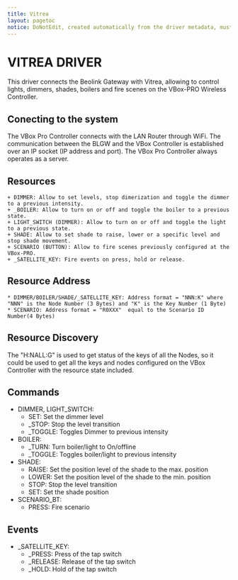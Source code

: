 ```yaml
---
title: Vitrea
layout: pagetoc
notice: DoNotEdit, created automatically from the driver metadata, must be updated on the driver itself
---
```

# VITREA DRIVER

This driver connects the Beolink Gateway with Vitrea, allowing to control lights, dimmers, shades, boilers and fire scenes on the VBox-PRO Wireless Controller.

## Conecting to the system

The VBox Pro Controller connects with the LAN Router through WiFi. The communication between the BLGW and the VBox Controller is established over an IP socket (IP address and port). The VBox Pro Controller always operates as a server.

## Resources

	+ DIMMER: Allow to set levels, stop dimerization and toggle the dimmer to a previous intensity.
	+ _BOILER: Allow to turn on or off and toggle the boiler to a previous state.
	+ LIGHT_SWITCH (DIMMER): Allow to turn on or off and toggle the light to a previous state.
	+ SHADE: Allow to set shade to raise, lower or a specific level and stop shade movement.
	+ SCENARIO (BUTTON): Allow to fire scenes previously configured at the VBox-PRO.
	+ _SATELLITE_KEY: Fire events on press, hold or release.
						
## Resource Address

	* DIMMER/BOILER/SHADE/_SATELLITE_KEY: Address format = "NNN:K" where "NNN" is the Node Number (3 Bytes) and "K" is the Key Number (1 Byte)
	* SCENARIO: Address format = "R0XXX"  equal to the Scenario ID Number(4 Bytes)
	
## Resource Discovery

  The "H:NALL:G" is used to get status of the keys of all the Nodes, so it could be used to get all the keys and nodes configured on the VBox Controller with the resource state included.

## Commands

  * DIMMER, LIGHT_SWITCH:
    + SET: Set the dimmer level
    + _STOP: Stop the level transition
    + _TOGGLE: Toggles Dimmer to previous intensity
  * BOILER:
    + _TURN: Turn boiler/light to On/offline
    + _TOGGLE: Toggles boiler/light to previous intensity
  * SHADE:
    + RAISE: Set the position level of the shade to the max. position
    + LOWER: Set the position level of the shade to the min. position
    + STOP: Stop the level transition
    + SET: Set the shade position
  * SCENARIO_BT:
    + PRESS: Fire scenario
    
## Events

  * _SATELLITE_KEY:
    + _PRESS: Press of the tap switch
    + _RELEASE: Release of the tap switch
    + _HOLD: Hold of the tap switch
